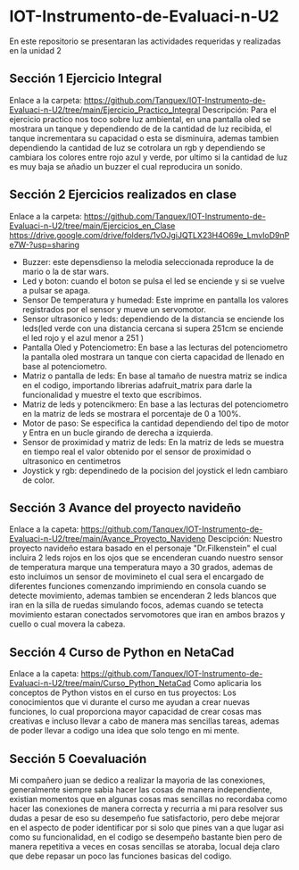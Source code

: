 # IOT-Instrumento-de-Evaluaci-n-U2
En este repositorio se presentaran las actividades requeridas y realizadas en la unidad 2

## Sección 1 Ejercicio Integral
Enlace a la carpeta: https://github.com/Tanquex/IOT-Instrumento-de-Evaluaci-n-U2/tree/main/Ejercicio_Practico_Integral
Descripción: Para el ejercicio practico nos toco sobre luz ambiental, en una pantalla oled se mostrara un tanque y dependiendo de de la cantidad de luz recibida,
el tanque incrementara su capacidad o esta se disminuira, ademas tambien dependiendo la cantidad de luz se cotrolara un rgb y dependiendo se cambiara los colores entre rojo azul y verde,
por ultimo si la cantidad de luz es muy baja se añadio un buzzer el cual reproducira un sonido.


## Sección 2 Ejercicios realizados en clase
Enlace a la carpeta: https://github.com/Tanquex/IOT-Instrumento-de-Evaluaci-n-U2/tree/main/Ejercicios_en_Clase
                    https://drive.google.com/drive/folders/1vOJgiJQTLX23H4O69e_LmvIoD9nPe7W-?usp=sharing

* Buzzer: este depensdienso la melodia seleccionada reproduce la de mario o la de star wars.
* Led y boton: cuando el boton se pulsa el led se enciende y si se vuelve a pulsar se apaga.
* Sensor De temperatura y humedad: Este imprime en pantalla los valores registrados por el sensor y mueve un servomotor.
* Sensor ultrasonico y leds: dependiendo de la distancia se enciende los leds(led verde con una distancia cercana si supera 251cm se enciende el led rojo y el azul menor a 251 ) 
* Pantalla Oled y Potenciometro: En base a las lecturas del potenciometro la pantalla oled mostrara un tanque con cierta capacidad de llenado en base al potenciometro.
* Matriz o pantalla de leds: En base al tamaño de nuestra matriz se indica en el codigo, importando librerias adafruit_matrix para darle la funcionalidad y muestre el texto que escribimos.
* Matriz de leds y potencikmero: En base a las lecturas del potenciometro en la matriz de leds se mostrara el porcentaje de 0 a 100%.
* Motor de paso: Se especifica la cantidad dependiendo del tipo de motor y Entra en un bucle girando de derecha a izquierda.
* Sensor de proximidad y matriz de leds: En la matriz de leds se muestra en tiempo real el valor obtenido por el sensor de proximidad o ultrasonico en centimetros
* Joystick y rgb: dependinedo de la pocision del joystick el ledn cambiaro de color.


## Sección 3 Avance del proyecto navideño
Enlace a la capeta: https://github.com/Tanquex/IOT-Instrumento-de-Evaluaci-n-U2/tree/main/Avance_Proyecto_Navideno
Descipción: Nuestro proyecto navideño estara basado en el personaje "Dr.Filkenstein" el cual incluira 2 leds rojos en los ojos que se encenderan cuando nuestro 
sensor de temperatura marque una temperatura mayo a 30 grados, ademas de esto incluimos un sensor de movimineto el cual sera el encargado de diferentes funciones
comenzando imprimiendo en consola cuando se detecte movimiento, ademas tambien se encenderan 2 leds blancos que iran en la silla de ruedas simulando focos, ademas cuando se tetecta movimiento 
estaran conectados servomotores que iran en ambos brazos y cuello o cual movera la cabeza.

## Sección 4 Curso de Python en NetaCad
Enlace a la capeta: https://github.com/Tanquex/IOT-Instrumento-de-Evaluaci-n-U2/tree/main/Curso_Python_NetaCad
Como aplicaria  los conceptos de Python vistos en el curso en tus proyectos:
Los conocimientos que vi durante el curso me ayudan a crear nuevas funciones, lo cual proporciona mayor capacidad de crear cosas mas creativas 
e incluso llevar a cabo de manera mas sencillas tareas, ademas de poder llevar a codigo una idea que solo tengo en mi mente.


## Sección 5 Coevaluación
Mi compañero juan se dedico a realizar la mayoria de las conexiones, generalmente siempre sabia hacer las cosas de manera independiente, 
existian momentos que en algunas cosas mas sencillas no recordaba como hacer las conexiones de manera correcta y recurria a mi para resolver sus dudas
a pesar de eso su desempeño fue satisfactorio, pero debe mejorar en el aspecto de poder identificar por si solo que pines van a que lugar asi como su funcionalidad,
 en el codigo se desempeño bastante bien pero de manera repetitiva a veces en cosas sencillas se atoraba, locual deja claro que debe repasar un poco las funciones basicas del codigo.
